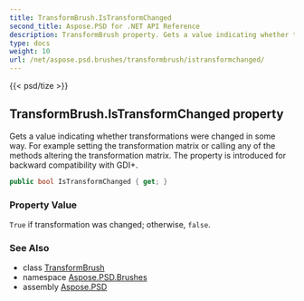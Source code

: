 ```yaml
---
title: TransformBrush.IsTransformChanged
second_title: Aspose.PSD for .NET API Reference
description: TransformBrush property. Gets a value indicating whether transformations were changed in some way. For example setting the transformation matrix or calling any of the methods altering the transformation matrix. The property is introduced for backward compatibility with GDI
type: docs
weight: 10
url: /net/aspose.psd.brushes/transformbrush/istransformchanged/
---
```

{{< psd/tize >}}
## TransformBrush.IsTransformChanged property

Gets a value indicating whether transformations were changed in some way. For example setting the transformation matrix or calling any of the methods altering the transformation matrix. The property is introduced for backward compatibility with GDI+.

```csharp
public bool IsTransformChanged { get; }
```

### Property Value

`True` if transformation was changed; otherwise, `false`.

### See Also

* class [TransformBrush](../)
* namespace [Aspose.PSD.Brushes](../../../aspose.psd.brushes/)
* assembly [Aspose.PSD](../../../)


